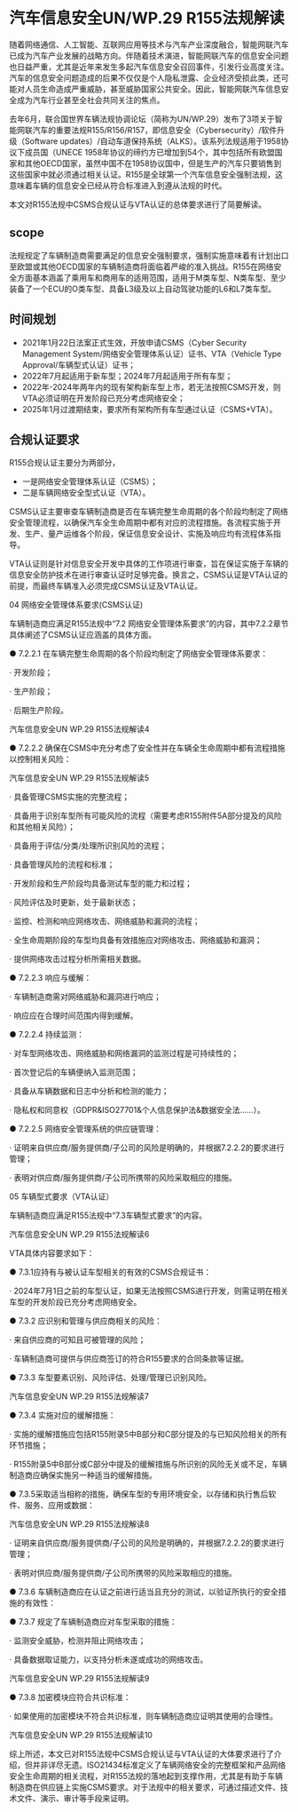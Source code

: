 # 汽车信息安全UN/WP.29 R155法规解读

随着网络通信、人工智能、互联网应用等技术与汽车产业深度融合，智能网联汽车已成为汽车产业发展的战略方向。伴随着技术演进，智能网联汽车的信息安全问题也日益严重，尤其是近年来发生多起汽车信息安全召回事件，引发行业高度关注。汽车的信息安全问题造成的后果不仅仅是个人隐私泄露、企业经济受损此类，还可能对人员生命造成严重威胁，甚至威胁国家公共安全。因此，智能网联汽车信息安全成为汽车行业甚至全社会共同关注的焦点。

去年6月，联合国世界车辆法规协调论坛（简称为UN/WP.29）发布了3项关于智能网联汽车的重要法规R155/R156/R157，即信息安全（Cybersecurity）/软件升级（Software updates）/自动车道保持系统（ALKS）。该系列法规适用于1958协议下成员国（UNECE 1958年协议的缔约方已增加到54个，其中包括所有欧盟国家和其他OECD国家，虽然中国不在1958协议国中，但是生产的汽车只要销售到这些国家中就必须通过相关认证。R155是全球第一个汽车信息安全强制法规，这意味着车辆的信息安全已经从符合标准进入到遵从法规的时代。

本文对R155法规中CSMS合规认证与VTA认证的总体要求进行了简要解读。


## scope

法规规定了车辆制造商需要满足的信息安全强制要求，强制实施意味着有计划出口至欧盟或其他OECD国家的车辆制造商将面临着严峻的准入挑战。R155在网络安全方面基本涵盖了乘用车和商用车的适用范围，适用于M类车型、N类车型、至少装备了一个ECU的O类车型、具备L3级及以上自动驾驶功能的L6和L7类车型。

## 时间规划

- 2021年1月22日法案正式生效，开放申请CSMS（Cyber Security Management System/网络安全管理体系认证）证书、VTA（Vehicle Type Approval/车辆型式认证）证书；
- 2022年7月起适用于新车型；2024年7月起适用于所有车型；
- 2022年-2024年两年内的现有架构新车型上市，若无法按照CSMS开发，则VTA必须证明在开发阶段已充分考虑网络安全；
- 2025年1月过渡期结束，要求所有架构所有车型通过认证（CSMS+VTA）。

## 合规认证要求
R155合规认证主要分为两部分，
- 一是网络安全管理体系认证（CSMS）；
- 二是车辆网络安全型式认证（VTA）。

CSMS认证主要审查车辆制造商是否在车辆完整生命周期的各个阶段均制定了网络安全管理流程，以确保汽车全生命周期中都有对应的流程措施。各流程实施于开发、生产、量产运维各个阶段，保证信息安全设计、实施及响应均有流程体系指导。

VTA认证则是针对信息安全开发中具体的工作项进行审查，旨在保证实施于车辆的信息安全防护技术在进行审查认证时足够完备。换言之，CSMS认证是VTA认证的前提，而最终车辆准入必须完成CSMS认证及VTA认证。

04  网络安全管理体系要求(CSMS认证)

车辆制造商应满足R155法规中“7.2 网络安全管理体系要求”的内容，其中7.2.2章节具体阐述了CSMS认证应涵盖的具体方面。



● 7.2.2.1 在车辆完整生命周期的各个阶段均制定了网络安全管理体系要求：

·  开发阶段；

·  生产阶段；

·  后期生产阶段。

汽车信息安全UN WP.29 R155法规解读4

● 7.2.2.2 确保在CSMS中充分考虑了安全性并在车辆全生命周期中都有流程措施以控制相关风险：

汽车信息安全UN WP.29 R155法规解读5

·  具备管理CSMS实施的完整流程；

·  具备用于识别车型所有可能风险的流程（需要考虑R155附件5A部分提及的风险和其他相关风险）；

·  具备用于评估/分类/处理所识别风险的流程；

·  具备管理风险的流程和标准；

·  开发阶段和生产阶段均具备测试车型的能力和过程；

·  风险评估及时更新，处于最新状态；

·  监控、检测和响应网络攻击、网络威胁和漏洞的流程；

·  全生命周期阶段的车型均具备有效措施应对网络攻击、网络威胁和漏洞；

·  提供网络攻击过程分析所需相关数据。

● 7.2.2.3 响应与缓解：

·  车辆制造商需对网络威胁和漏洞进行响应；

·  响应应在合理时间范围内得到缓解。

● 7.2.2.4 持续监测：

·  对车型网络攻击、网络威胁和网络漏洞的监测过程是可持续性的；

·  首次登记后的车辆便纳入监测范围；

·  具备从车辆数据和日志中分析和检测的能力；

·  隐私权和同意权（GDPR&ISO27701&个人信息保护法&数据安全法……）。

● 7.2.2.5 网络安全管理系统的供应链管理：

·  证明来自供应商/服务提供商/子公司的风险是明确的，并根据7.2.2.2的要求进行管理；

·  表明对供应商/服务提供商/子公司所携带的风险采取相应的措施。

05  车辆型式要求（VTA认证）

车辆制造商应满足R155法规中“7.3车辆型式要求”的内容。

汽车信息安全UN WP.29 R155法规解读6

VTA具体内容要求如下：

● 7.3.1应持有与被认证车型相关的有效的CSMS合规证书：

·  2024年7月1日之前的车型认证，如果无法按照CSMS进行开发，则需证明在相关车型的开发阶段已充分考虑网络安全。

● 7.3.2 应识别和管理与供应商相关的风险：

·  来自供应商的可知且可被管理的风险；

·  车辆制造商可提供与供应商签订的符合R155要求的合同条款等证据。

● 7.3.3 车型要素识别、风险评估、处理/管理已识别风险。

汽车信息安全UN WP.29 R155法规解读7

● 7.3.4 实施对应的缓解措施：

·  实施的缓解措施应包括R155附录5中B部分和C部分提及的与已知风险相关的所有环节措施；

·  R155附录5中B部分或C部分中提及的缓解措施与所识别的风险无关或不足，车辆制造商应确保实施另一种适当的缓解措施。

● 7.3.5采取适当相称的措施，确保车型的专用环境安全，以存储和执行售后软件、服务、应用或数据：

汽车信息安全UN WP.29 R155法规解读8

·  证明来自供应商/服务提供商/子公司的风险是明确的，并根据7.2.2.2的要求进行管理；

·  表明对供应商/服务提供商/子公司所携带的风险采取相应的措施。

● 7.3.6 车辆制造商应在认证之前进行适当且充分的测试，以验证所执行的安全措施的有效性：

● 7.3.7 规定了车辆制造商应对车型采取的措施：

·  监测安全威胁，检测并阻止网络攻击；

·  具备数据取证能力，以支持分析未遂或成功的网络攻击。

汽车信息安全UN WP.29 R155法规解读9

● 7.3.8 加密模块应符合共识标准：

·  如果使用的加密模块不符合共识标准，则车辆制造商应证明其使用的合理性。

汽车信息安全UN WP.29 R155法规解读10

综上所述，本文已对R155法规中CSMS合规认证与VTA认证的大体要求进行了介绍，但并非详尽无遗。ISO21434标准定义了车辆网络安全的完整框架和产品网络安全生命周期的相关流程，对R155法规的落地起到支撑作用，尤其是有助于车辆制造商在供应链上实施CSMS要求。对于法规中的相关要求，可通过描述文件、技术文件、演示、审计等手段来证明。
